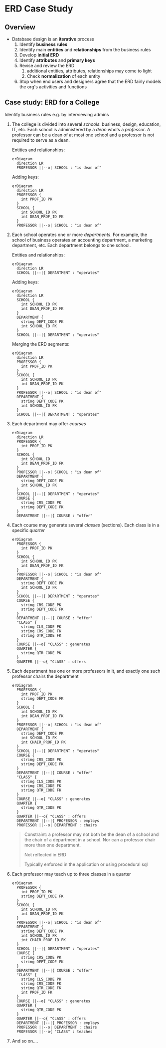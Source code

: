 # ERD Case Study

## Overview

- Database design is an **iterative** process
  1. Identify **business rules**
  2. Identify main **entities** and **relationships** from the business rules
  3. Develop **initial ERD**
  4. Identify **attributes** and **primary keys**
  5. Revise and review the ERD
       1. additional entities, attributes, relationships may come to light
       2. Check **normalization** of each entity
  6. Stop when end users and designers agree that the ERD fairly models the org's activities and functions
  
## Case study: ERD for a College

Identify business rules e.g. by interviewing admins

1. The college is divided into several *schools*: business, design, education, IT, etc. Each school is administered by a *dean* who's a *professor*. A professor can be a dean of at most one school and a professor is not required to serve as a dean.

    Entities and relationships:

    ```mermaid
    erDiagram
      direction LR
      PROFESSOR ||--o| SCHOOL : "is dean of"
    ```
    
    Adding keys:
    
    ```mermaid
    erDiagram
      direction LR
      PROFESSOR {
        int PROF_ID PK
      }
      SCHOOL {
        int SCHOOL_ID PK
        int DEAN_PROF_ID FK
      }
      PROFESSOR ||--o| SCHOOL : "is dean of"
    ```

2. Each school operates one or more *departments*. For example, the school of business operates an accounting department, a marketing department, etc. Each department belongs to one school.

    Entities and relationships:

    ```mermaid
    erDiagram
      direction LR
      SCHOOL ||--|{ DEPARTMENT : "operates"
    ```

    Adding keys:

    ```mermaid
    erDiagram
      direction LR
      SCHOOL {
        int SCHOOL_ID PK
        int DEAN_PROF_ID FK
      }
      DEPARTMENT {
        string DEPT_CODE PK
        int SCHOOL_ID FK
      }
      SCHOOL ||--|{ DEPARTMENT : "operates"
    ```

    Merging the ERD segments:

    ```mermaid
    erDiagram
      direction LR
      PROFESSOR {
        int PROF_ID PK
      }
      SCHOOL {
        int SCHOOL_ID PK
        int DEAN_PROF_ID FK
      }
      PROFESSOR ||--o| SCHOOL : "is dean of"
      DEPARTMENT {
        string DEPT_CODE PK
        int SCHOOL_ID FK
      }
      SCHOOL ||--|{ DEPARTMENT : "operates"
    ```

3. Each department may offer *courses*

    ```mermaid
    erDiagram
      direction LR
      PROFESSOR {
        int PROF_ID PK
      }
      SCHOOL {
        int SCHOOL_ID 
        int DEAN_PROF_ID FK
      }
      PROFESSOR ||--o| SCHOOL : "is dean of"
      DEPARTMENT {
        string DEPT_CODE PK
        int SCHOOL_ID FK
      }
      SCHOOL ||--|{ DEPARTMENT : "operates"
      COURSE {
        string CRS_CODE PK
        string DEPT_CODE FK
      }
      DEPARTMENT ||--|{ COURSE : "offer"
    ```

4. Each course may generate several *classes* (sections). Each class is in a specific *quarter*

    ```mermaid
    erDiagram
      PROFESSOR {
        int PROF_ID PK
      }
      SCHOOL {
        int SCHOOL_ID PK
        int DEAN_PROF_ID FK
      }
      PROFESSOR ||--o| SCHOOL : "is dean of"
      DEPARTMENT {
        string DEPT_CODE PK
        int SCHOOL_ID FK
      }
      SCHOOL ||--|{ DEPARTMENT : "operates"
      COURSE {
        string CRS_CODE PK
        string DEPT_CODE FK
      }
      DEPARTMENT ||--|{ COURSE : "offer"
      "CLASS" {
        string CLS_CODE PK
        string CRS_CODE FK
        string QTR_CODE FK
      }
      COURSE ||--o{ "CLASS" : generates
      QUARTER {
        string QTR_CODE PK
      }
      QUARTER ||--o{ "CLASS" : offers
    ```

5. Each department has one or more professors in it, and exactly one such professor chairs the department

    ```mermaid
    erDiagram
      PROFESSOR {
        int PROF_ID PK
        string DEPT_CODE FK
      }
      SCHOOL {
        int SCHOOL_ID PK
        int DEAN_PROF_ID FK
      }
      PROFESSOR ||--o| SCHOOL : "is dean of"
      DEPARTMENT {
        string DEPT_CODE PK
        int SCHOOL_ID FK
        int CHAIR_PROF_ID PK
      }
      SCHOOL ||--|{ DEPARTMENT : "operates"
      COURSE {
        string CRS_CODE PK
        string DEPT_CODE FK
      }
      DEPARTMENT ||--|{ COURSE : "offer"
      "CLASS" {
        string CLS_CODE PK
        string CRS_CODE FK
        string QTR_CODE FK
      }
      COURSE ||--o{ "CLASS" : generates
      QUARTER {
        string QTR_CODE PK
      }
      QUARTER ||--o{ "CLASS" : offers
      DEPARTMENT ||--|{ PROFESSOR : employs
      PROFESSOR ||--o| DEPARTMENT : chairs 
    ```

    > Constraint: a professor may not both be the dean of a school and the chair of a department in a school. Nor can a professor chair more than one department.
    >
    > Not reflected in ERD
    >
    > Typically enforced in the application or using procedural sql

6. Each professor may teach up to three classes in a quarter
   
    ```mermaid
    erDiagram
      PROFESSOR {
        int PROF_ID PK
        string DEPT_CODE FK
      }
      SCHOOL {
        int SCHOOL_ID PK
        int DEAN_PROF_ID FK
      }
      PROFESSOR ||--o| SCHOOL : "is dean of"
      DEPARTMENT {
        string DEPT_CODE PK
        int SCHOOL_ID FK
        int CHAIR_PROF_ID PK
      }
      SCHOOL ||--|{ DEPARTMENT : "operates"
      COURSE {
        string CRS_CODE PK
        string DEPT_CODE FK
      }
      DEPARTMENT ||--|{ COURSE : "offer"
      "CLASS" {
        string CLS_CODE PK
        string CRS_CODE FK
        string QTR_CODE FK
        int PROF_ID FK
      }
      COURSE ||--o{ "CLASS" : generates
      QUARTER {
        string QTR_CODE PK
      }
      QUARTER ||--o{ "CLASS" : offers
      DEPARTMENT ||--|{ PROFESSOR : employs
      PROFESSOR ||--o| DEPARTMENT : chairs
      PROFESSOR ||--o{ "CLASS" : teaches 
    ```

7. And so on....